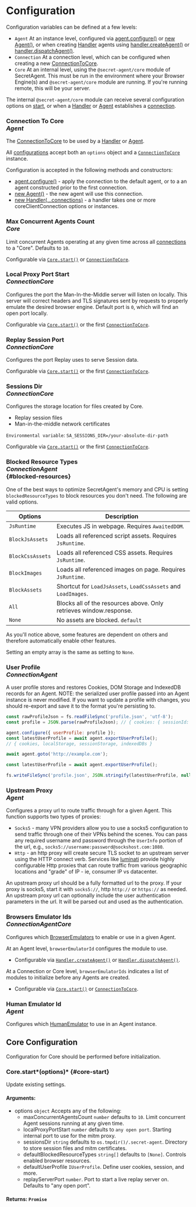 # Configuration

Configuration variables can be defined at a few levels:

- `Agent` At an instance level, configured via [agent.configure()](../basic-interfaces/agent#configure) or [new Agent()](../basic-interfaces/agent#constructor), or when creating [Handler](../basic-interfaces/handler) agents using [handler.createAgent()](../basic-interfaces/handler#create-agent) or [handler.dispatchAgent()](../basic-interfaces/handler#dispatch-agent).
- `Connection` At a connection level, which can be configured when creating a new [ConnectionToCore](../advanced/connection-to-core#configuration).
- `Core` At an internal level, using the `@secret-agent/core` module of SecretAgent. This must be run in the environment where your Browser Engine(s) and `@secret-agent/core` module are running. If you're running remote, this will be your server.

The internal `@secret-agent/core` module can receive several configuration options on [start](#core-start), or when a [Handler](../basic-interfaces/handler) or [Agent](../basic-interfaces/agent) establishes a [connection](../advanced/connection-to-core).

###  Connection To Core <div class="specs"><i>Agent</i></div>

The [ConnectionToCore](../advanced/connection-to-core) to be used by a [Handler](../basic-interfaces/handler) or [Agent](../basic-interfaces/agent).

All [configurations](../advanced/connection-to-core#configurations) accept both an `options` object and a [`ConnectionToCore`](../advanced/connection-to-core) instance.

Configuration is accepted in the following methods and constructors:

- [agent.configure()](../basic-interfaces/agent#configure) - apply the connection to the default agent, or to a an agent constructed prior to the first connection.
- [new Agent()](../basic-interfaces/agent#constructor) - the new agent will use this connection.
- [new Handler(...connections)](../basic-interfaces/handler#constructor) - a handler takes one or more coreClientConnection options or instances.

### Max Concurrent Agents Count <div class="specs"><i>Core</i></div>

Limit concurrent Agents operating at any given time across all [connections](../advanced/connection-to-core) to a "Core". Defaults to `10`.

Configurable via [`Core.start()`](#core-start) or [`ConnectionToCore`](../advanced/connection-to-core#configuration).

### Local Proxy Port Start <div class="specs"><i>Connection</i><i>Core</i></div>

Configures the port the Man-In-the-Middle server will listen on locally. This server will correct headers and TLS signatures sent by requests to properly emulate the desired browser engine. Default port is `0`, which will find an open port locally.

Configurable via [`Core.start()`](#core-start) or the first [`ConnectionToCore`](../advanced/connection-to-core#configuration).

### Replay Session Port <div class="specs"><i>Connection</i><i>Core</i></div>

Configures the port Replay uses to serve Session data.

Configurable via [`Core.start()`](#core-start) or the first [`ConnectionToCore`](../advanced/connection-to-core#configuration).

### Sessions Dir <div class="specs"><i>Connection</i><i>Core</i></div>

Configures the storage location for files created by Core.

- Replay session files
- Man-in-the-middle network certificates

`Environmental variable`: `SA_SESSIONS_DIR=/your-absolute-dir-path`

Configurable via [`Core.start()`](#core-start) or the first [`ConnectionToCore`](../advanced/connection-to-core).

### Blocked Resource Types <div class="specs"><i>Connection</i><i>Agent</i></div> {#blocked-resources}

One of the best ways to optimize SecretAgent's memory and CPU is setting `blockedResourceTypes` to block resources you don't need. The following are valid options.

<p class="show-table-header show-bottom-border minimal-row-height"></p>

| Options          | Description                                                        |
| ---------------- | ------------------------------------------------------------------ |
| `JsRuntime`      | Executes JS in webpage. Requires `AwaitedDOM`.                     |
| `BlockJsAssets`  | Loads all referenced script assets. Requires `JsRuntime`.          |
| `BlockCssAssets` | Loads all referenced CSS assets. Requires `JsRuntime`.             |
| `BlockImages`    | Loads all referenced images on page. Requires `JsRuntime`.         |
| `BlockAssets`    | Shortcut for `LoadJsAssets`, `LoadCssAssets` and `LoadImages`.     |
| `All`            | Blocks all of the resources above. Only retrieves window.response. |
| `None`           | No assets are blocked. `default`                                   |

As you'll notice above, some features are dependent on others and therefore automatically enable other features.

Setting an empty array is the same as setting to `None`.

### User Profile <div class="specs"><i>Connection</i><i>Agent</i></div>

A user profile stores and restores Cookies, DOM Storage and IndexedDB records for an Agent. NOTE: the serialized user profile passed into an Agent instance is never modified. If you want to update a profile with changes, you should re-export and save it to the format you're persisting to.

```js
const rawProfileJson = fs.readFileSync('profile.json', 'utf-8');
const profile = JSON.parse(rawProfileJson); // { cookies: { sessionId: 'test' }}

agent.configure({ userProfile: profile });
const latestUserProfile = await agent.exportUserProfile();
// { cookies, localStorage, sessionStorage, indexedDBs }

await agent.goto('http://example.com');

const latestUserProfile = await agent.exportUserProfile();

fs.writeFileSync('profile.json', JSON.stringify(latestUserProfile, null, 2));
```

### Upstream Proxy <div class="specs"><i>Agent</i></div>

Configures a proxy url to route traffic through for a given Agent. This function supports two types of proxies:

- `Socks5` - many VPN providers allow you to use a socks5 configuration to send traffic through one of their VPNs behind the scenes. You can pass any required username and password through the `UserInfo` portion of the url, e.g., `socks5://username:password@sockshost.com:1080`.
- `Http` - an http proxy will create secure TLS socket to an upstream server using the HTTP connect verb. Services like [luminati](https://luminati.io) provide highly configurable Http proxies that can route traffic from various geographic locations and "grade" of IP - ie, consumer IP vs datacenter.

An upstream proxy url should be a fully formatted url to the proxy. If your proxy is socks5, start it with `socks5://`, http `http://` or `https://` as needed. An upstream proxy url can optionally include the user authentication parameters in the url. It will be parsed out and used as the authentication.

### Browsers Emulator Ids <div class="specs"><i>Connection</i><i>Agent</i><i>Core</i></div>

Configures which [BrowserEmulators](../advanced/browser-emulators) to enable or use in a given Agent.

At an Agent level, `browserEmulatorId` configures the module to use.

- Configurable via [`Handler.createAgent()`](../basic-interfaces/handler#create-agent) or [`Handler.dispatchAgent()`](../basic-interfaces/handler#dispatch-agent).

At a Connection or Core level, `browserEmulatorIds` indicates a list of modules to initialize before any Agents are created.

- Configurable via [`Core.start()`](#core-start) or [`ConnectionToCore`](../advanced/connection-to-core).

### Human Emulator Id <div class="specs"><i>Agent</i></div>

Configures which [HumanEmulator](../advanced/human-emulators) to use in an Agent instance.

## Core Configuration

Configuration for Core should be performed before initialization.

### Core.start*(options)* {#core-start}

Update existing settings.

#### **Arguments**:

- options `object` Accepts any of the following:
  - maxConcurrentAgentsCount `number` defaults to `10`. Limit concurrent Agent sessions running at any given time.
  - localProxyPortStart `number` defaults to `any open port`. Starting internal port to use for the mitm proxy.
  - sessionsDir `string` defaults to `os.tmpdir()/.secret-agent`. Directory to store session files and mitm certificates.
  - defaultBlockedResourceTypes `string[]` defaults to `[None]`. Controls enabled browser resources.
  - defaultUserProfile `IUserProfile`. Define user cookies, session, and more.
  - replayServerPort `number`. Port to start a live replay server on. Defaults to "any open port".

#### **Returns**: `Promise`
